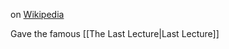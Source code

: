 on [Wikipedia](https://en.wikipedia.org/wiki/Randy_Pausch)

Gave the famous [[The Last Lecture|Last Lecture]]
